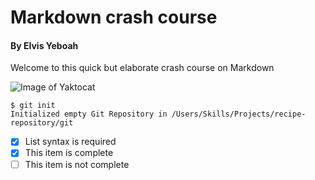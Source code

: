 # Markdown crash course
#### By Elvis Yeboah

Welcome to this quick but elaborate crash course on Markdown

![Image of Yaktocat](https://octodex.github.com/images/yaktocat.png)

```
$ git init
Initialized empty Git Repository in /Users/Skills/Projects/recipe-repository/git
```

- [x] List syntax is required
- [x] This item is complete
- [ ] This item is not complete
